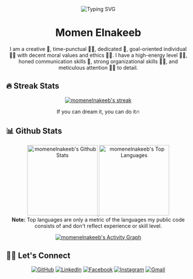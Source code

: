 <p align="center">
  <img src="https://readme-typing-svg.demolab.com?font=Agbalumo&pause=1000&center=true&random=false&width=435&lines=Hi%2C+i'm+Momen+Elnakeeb;I'm+a+Software+Engineer;Always+learning+new+things" alt="Typing SVG" />
</p>

<h1 align="center">Momen Elnakeeb</h1>

<p align="center">
  I am a creative 🎡, time-punctual 👩‍🎓, dedicated 🎯, goal-oriented individual 👩‍💻 with decent moral values and ethics 🙇‍♀️. I have a high-energy level 🤹‍♀️, honed communication skills 👐, strong organizational skills 👮‍♀️, and meticulous attention 🕵️‍♀️ to detail.
</p>

## 🔥 Streak Stats

<p align="center">
  <a href="https://github.com/DenverCoder1/github-readme-streak-stats">
    <img title="🔥 Get streak stats for your profile at git.io/streak-stats" alt="momenelnakeeb's streak" src="https://github-readme-streak-stats.herokuapp.com/?user=momenelnakeeb&theme=monokai-metallian&hide_border=true"/>
  </a>
  <p align="center"> If you can dream it, you can do it🔥 </p>
</p>

## 📊 Github Stats

<!-- GitHub Profile Stats -->
<p align="center">
  <a href="https://github.com/momenelnakeeb/github-readme-stats">
    <img alt="momenelnakeeb's Github Stats" src="https://github-readme-stats.vercel.app/api?username=momenelnakeeb&show_icons=true&count_private=true&theme=react&hide_border=true&bg_color=1F222E&title_color=F85D7F&icon_color=F8D866" height="192px"/>
  </a>
  <a href="https://github.com/momenelnakeeb/github-readme-stats">
    <img alt="momenelnakeeb's Top Languages" src="https://github-readme-stats.vercel.app/api/top-langs/?username=momenelnakeeb&langs_count=8&layout=compact&theme=react&hide_border=true&bg_color=1F222E&title_color=F85D7F&icon_color=F8D866" height="192px"/>
  </a>
  <br/>
  <b>Note:</b> Top languages are only a metric of the languages my public code consists of and don't reflect experience or skill level.
</p>

<!-- GitHub Activity Graph -->
<p align="center">
  <a href="https://github.com/momenelnakeeb/github-readme-activity-graph">
    <img alt="momenelnakeeb's Activity Graph" src="https://github-readme-activity-graph.vercel.app/graph?username=momenelnakeeb&bg_color=1F222E&color=F8D866&line=F85D7F&point=FFFFFF&hide_border=true" />
  </a>
</p>

## 🙋‍♀️ Let's Connect

<p align="center">
  <a href="https://github.com/momenelnakeeb" target="_blank"><img src="https://img.icons8.com/bubbles/50/000000/github.png" alt="GitHub"/></a>
  <a href="https://www.linkedin.com/in/momen-elnakeeb-74b030191/" target="_blank"><img src="https://img.icons8.com/bubbles/50/000000/linkedin.png" alt="LinkedIn"/></a>
  <a href="https://web.facebook.com/moamenelnakeeb" target="_blank"><img src="https://img.icons8.com/bubbles/50/000000/facebook-new.png" alt="Facebook"/></a>
  <a href="https://www.instagram.com/momenelnakeeb/" target="_blank"><img src="https://img.icons8.com/bubbles/50/000000/instagram.png" alt="Instagram"/></a>
  <a href="mailto:momenelnakeeb7@gmail.com" target="_blank"><img src="https://img.icons8.com/bubbles/50/000000/gmail.png" alt="Gmail"/></a>
</p>
